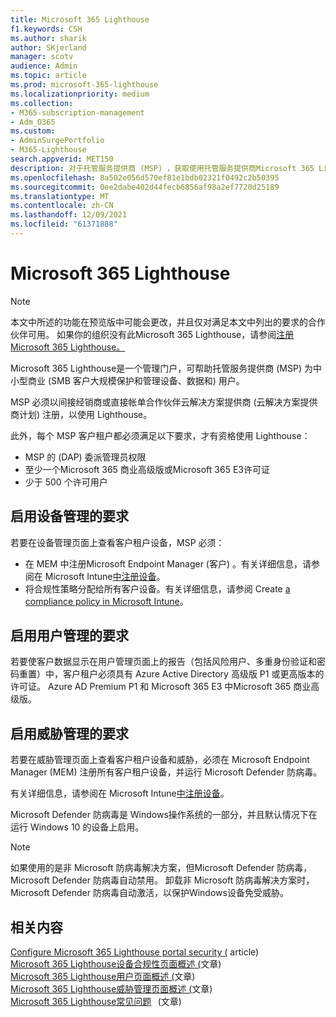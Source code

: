 ```yaml
---
title: Microsoft 365 Lighthouse
f1.keywords: CSH
ms.author: sharik
author: SKjerland
manager: scotv
audience: Admin
ms.topic: article
ms.prod: microsoft-365-lighthouse
ms.localizationpriority: medium
ms.collection:
- M365-subscription-management
- Adm_O365
ms.custom:
- AdminSurgePortfolio
- M365-Lighthouse
search.appverid: MET150
description: 对于托管服务提供商 (MSP) ，获取使用托管服务提供商Microsoft 365 Lighthouse。
ms.openlocfilehash: 8a502e056d570ef81e1bdb02321f0492c2b50395
ms.sourcegitcommit: 0ee2dabe402d44fecb6856af98a2ef7720d25189
ms.translationtype: MT
ms.contentlocale: zh-CN
ms.lasthandoff: 12/09/2021
ms.locfileid: "61371888"
---
```

# <a name="requirements-for-microsoft-365-lighthouse"></a>Microsoft 365 Lighthouse

> [!NOTE]
> 本文中所述的功能在预览版中可能会更改，并且仅对满足本文中列出的要求的合作伙伴可用。 如果你的组织没有此Microsoft 365 Lighthouse，请参阅[注册Microsoft 365 Lighthouse。](m365-lighthouse-sign-up.md)

Microsoft 365 Lighthouse是一个管理门户，可帮助托管服务提供商 (MSP) 为中小型商业 (SMB 客户大规模保护和管理设备、数据和) 用户。  

MSP 必须以间接经销商或直接帐单合作伙伴云解决方案提供商 (云解决方案提供商计划) 注册，以使用 Lighthouse。  

此外，每个 MSP 客户租户都必须满足以下要求，才有资格使用 Lighthouse： 
 
- MSP 的 (DAP) 委派管理员权限 
- 至少一个Microsoft 365 商业高级版或Microsoft 365 E3许可证 
- 少于 500 个许可用户  

## <a name="requirements-for-enablingdevice-management"></a>启用设备管理的要求   

若要在设备管理页面上查看客户租户设备，MSP 必须：    

- 在 MEM 中注册Microsoft Endpoint Manager (客户) 。有关详细信息，请参阅在 Microsoft Intune[中注册设备](/mem/intune/enrollment/)。
- 将合规性策略分配给所有客户设备。有关详细信息，请参阅 Create [a compliance policy in Microsoft Intune](/mem/intune/protect/create-compliance-policy)。 

## <a name="requirements-for-enabling-usermanagement"></a>启用用户管理的要求 

若要使客户数据显示在用户管理页面上的报告（包括风险用户、多重身份验证和密码重置）中，客户租户必须具有 Azure Active Directory 高级版 P1 或更高版本的许可证。 Azure AD Premium P1 和 Microsoft 365 E3 中Microsoft 365 商业高级版。   

## <a name="requirements-for-enablingthreat-management"></a>启用威胁管理的要求 

若要在威胁管理页面上查看客户租户设备和威胁，必须在 Microsoft Endpoint Manager (MEM) 注册所有客户租户设备，并运行 Microsoft Defender 防病毒。  

有关详细信息，请参阅在 Microsoft Intune[中注册设备](/mem/intune/enrollment/)。  

Microsoft Defender 防病毒是 Windows操作系统的一部分，并且默认情况下在运行 Windows 10 的设备上启用。  

> [!NOTE] 
> 如果使用的是非 Microsoft 防病毒解决方案，但Microsoft Defender 防病毒，Microsoft Defender 防病毒自动禁用。 卸载非 Microsoft 防病毒解决方案时，Microsoft Defender 防病毒自动激活，以保护Windows设备免受威胁。    

## <a name="related-content"></a>相关内容   

[Configure Microsoft 365 Lighthouse portal security (](m365-lighthouse-configure-portal-security.md) article) \
[Microsoft 365 Lighthouse设备合规性页面概述 (](m365-lighthouse-device-compliance-page-overview.md)文章) \
[Microsoft 365 Lighthouse用户页面概述 (](m365-lighthouse-users-page-overview.md)文章) \
[Microsoft 365 Lighthouse威胁管理页面概述 (](m365-lighthouse-threat-management-page-overview.md)文章) \
[Microsoft 365 Lighthouse常见问题](m365-lighthouse-faq.yml)   (文章) 

